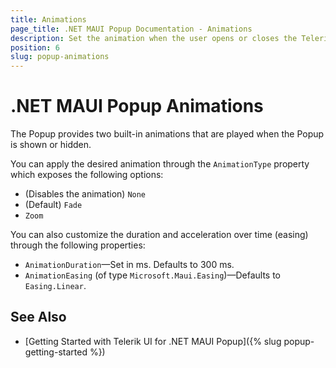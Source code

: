 ```yaml
---
title: Animations
page_title: .NET MAUI Popup Documentation - Animations
description: Set the animation when the user opens or closes the Telerik UI for .NET MAUI Popup and customize its duration and acceleration.
position: 6
slug: popup-animations
---
```


# .NET MAUI Popup Animations

The Popup provides two built-in animations that are played when the Popup is shown or hidden.

You can apply the desired animation through the `AnimationType` property which exposes the following options:

* (Disables the animation) `None`
* (Default) `Fade`
* `Zoom`

You can also customize the duration and acceleration over time (easing) through the following properties:

* `AnimationDuration`&mdash;Set in ms. Defaults to 300 ms.
* `AnimationEasing` (of type `Microsoft.Maui.Easing`)&mdash;Defaults to `Easing.Linear`.

## See Also

- [Getting Started with Telerik UI for .NET MAUI Popup]({% slug popup-getting-started %})
